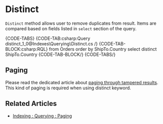﻿# Distinct

`Distinct` method allows user to remove duplicates from result. Items are compared based on fields listed in `select` section of the query. 


{CODE-TABS}
{CODE-TAB:csharp:Query distinct_1_0@Indexes\Querying\Distinct.cs /}
{CODE-TAB-BLOCK:csharp:RQL}
from Orders 
order by ShipTo.Country 
select distinct ShipTo.Country 
{CODE-TAB-BLOCK/}
{CODE-TABS/}

## Paging 

Please read the dedicated article about [paging through tampered results](../../indexes/querying/paging#paging-through-tampered-results). This kind of paging is required when using distinct keyword.



## Related Articles

- [Indexing : Querying : Paging](../../indexes/querying/paging)
